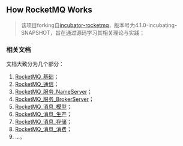 ## How RocketMQ Works 

> 该项目forking自[incubator-rocketmq](https://github.com/apache/incubator-rocketmq)，版本号为4.1.0-incubating-SNAPSHOT，旨在通过源码学习其相关理论与实践；

### 相关文档

文档大致分为几个部分：

1. [RocketMQ_基础](share/01_RocketMQ_基础.md)；
2. [RocketMQ_通信](share/02_RocketMQ_通信.md)；
3. [RocketMQ\_服务_NameServer](share/03_RocketMQ_服务_NameServer.md)；
4. [RocketMQ\_服务_BrokerServer](share/04_RocketMQ_服务_BrokerServer.md)；
5. [RocketMQ\_消息_模型](share/05_RocketMQ_消息_模型.md)；
6. [RocketMQ\_消息_生产](share/06_RocketMQ_消息_生产.md)；
7. [RocketMQ\_消息_存储](share/07_RocketMQ_消息_存储.md)；
8. [RocketMQ\_消息_消费](share/08_RocketMQ_消息_消费.md)；
7. ...。